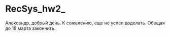 # RecSys_hw2_

Александр, добрый день.
К сожалению, еще не успел доделать. 
Обещая до 18 марта закончить.
